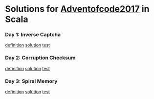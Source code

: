 # Solutions for [Adventofcode2017](http://adventofcode.com/2017) in Scala

### Day 1: Inverse Captcha
[definition](http://adventofcode.com/2017/day/1) [solution](src/main/scala/day01) [test](src/test/scala/day01)
### Day 2: Corruption Checksum
[definition](http://adventofcode.com/2017/day/2) [solution](src/main/scala/day02) [test](src/test/scala/day02)
### Day 3: Spiral Memory
[definition](http://adventofcode.com/2017/day/3) [solution](src/main/scala/day03) [test](src/test/scala/day03)